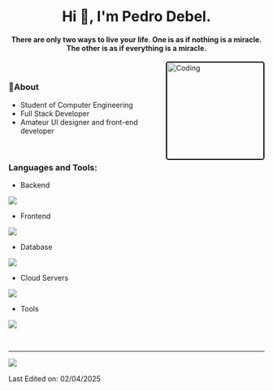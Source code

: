 <h1 align="center">Hi 👋, I'm Pedro Debel.</h1>

<h4 align='center'>There are only two ways to live your life. One is as if nothing is a miracle. The other is as if everything is a miracle. </h4>

<img align="right" alt="Coding" width="190" style="border: 2px solid black; border-radius: 5px;" src="https://i.imgur.com/aNBi8Jf.png">
<br>

### 🌱About

- Student of Computer Engineering
- Full Stack Developer
- Amateur UI designer and front-end developer
<br/>

<h3 align="left">Languages and Tools:</h3>

- Backend
<p align="left">
  <a href="https://skillicons.dev">
    <img src="https://skillicons.dev/icons?i=php,nodejs,express,nestjs,rabbitmq" />
  </a>
</p>

- Frontend
<p align="left">
  <a href="https://skillicons.dev">
    <img src="https://skillicons.dev/icons?i=ts,js,react,nextjs,astro,md,tailwind,vue,nuxtjs,angular" />
  </a>
</p>

- Database
<p align="left">
  <a href="https://skillicons.dev">
    <img src="https://skillicons.dev/icons?i=mongodb,mysql,graphql,postgresql" />
  </a>
</p>

- Cloud Servers
<p align="left">
  <a href="https://skillicons.dev">
    <img src="https://skillicons.dev/icons?i=aws,gcp,firebase,cloudflare,vercel,netlify" />
  </a>
</p>

- Tools
<p align="left">
  <a href="https://skillicons.dev">
    <img src="https://skillicons.dev/icons?i=git,github,webpack,bash,npm,figma,xd,vscode,blender,godot,postman,ps,linux,ai" />
  </a>
</p>
<br>

---

<img align="left" src="https://orhun.dev/img/crow.png"> <br> 
  </td>
  <td width="50%">
Last Edited on: 02/04/2025
    
<!--
**Debelxd/Debelxd** is a ✨ _special_ ✨ repository because its `README.md` (this file) appears on your GitHub profile.

Here are some ideas to get you started:

- 🔭 I’m currently working on ...
- 🌱 I’m currently learning ...
- 👯 I’m looking to collaborate on ...
- 🤔 I’m looking for help with ...
- 💬 Ask me about ...
- 📫 How to reach me: ...
- 😄 Pronouns: ...
- ⚡ Fun fact: ...
-->
